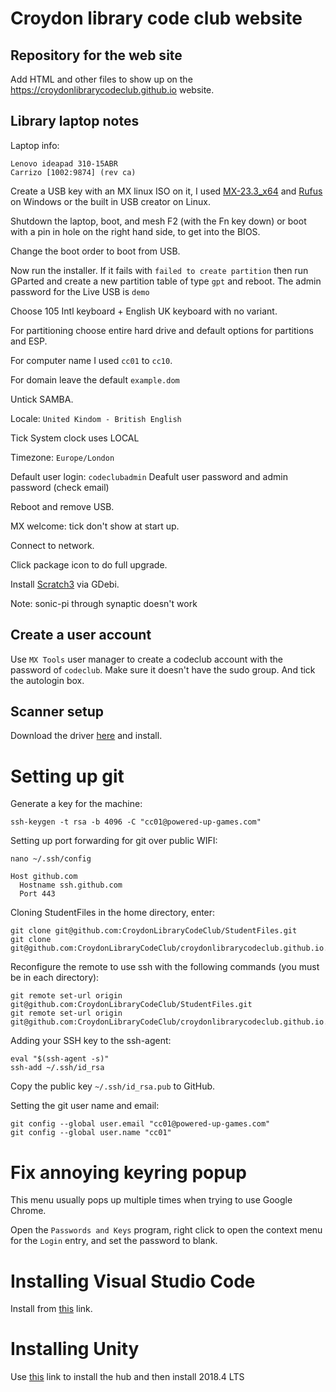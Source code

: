 # Croydon library code club website

## Repository for the web site

Add HTML and other files to show up on the https://croydonlibrarycodeclub.github.io website.

## Library laptop notes

Laptop info:
```
Lenovo ideapad 310-15ABR
Carrizo [1002:9874] (rev ca)
```

Create a USB key with an MX linux ISO on it, I used [MX-23.3_x64](https://mxlinux.org/download-links/) and [Rufus](https://rufus.ie/) on Windows or the built in USB creator on Linux.

Shutdown the laptop, boot, and mesh F2 (with the Fn key down) or boot with a pin in hole on the right hand side, to get into the BIOS.

Change the boot order to boot from USB.

Now run the installer. If it fails with `failed to create partition` then run GParted and create a new partition table of type `gpt` and reboot. The admin password for the Live USB is `demo`

Choose 105 Intl keyboard + English UK keyboard with no variant.

For partitioning choose entire hard drive and default options for partitions and ESP.

For computer name I used `cc01` to `cc10`.

For domain leave the default `example.dom`

Untick SAMBA.

Locale: `United Kindom - British English`

Tick System clock uses LOCAL

Timezone: `Europe/London`

Default user login: `codeclubadmin`
Deafult user password and admin password (check email)

Reboot and remove USB.

MX welcome: tick don't show at start up.

Connect to network.

Click package icon to do full upgrade.

Install [Scratch3](https://github.com/redshaderobotics/scratch3.0-linux/releases) via GDebi.

Note: sonic-pi through synaptic doesn't work

## Create a user account

Use `MX Tools` user manager to create a codeclub account with the password of `codeclub`. Make sure it doesn't have the sudo group. And tick the autologin box.

## Scanner setup

Download the driver [here](https://www.canon.co.uk/support/consumer_products/products/scanners/lide_series/canoscan-lide-300.html) and install.

# Setting up git

Generate a key for the machine:
```
ssh-keygen -t rsa -b 4096 -C "cc01@powered-up-games.com"
```

Setting up port forwarding for git over public WIFI:
```
nano ~/.ssh/config

Host github.com
  Hostname ssh.github.com
  Port 443
```

Cloning StudentFiles in the home directory, enter:
```
git clone git@github.com:CroydonLibraryCodeClub/StudentFiles.git
git clone git@github.com:CroydonLibraryCodeClub/croydonlibrarycodeclub.github.io.git
```

Reconfigure the remote to use ssh with the following commands (you must be in each directory):
```
git remote set-url origin git@github.com:CroydonLibraryCodeClub/StudentFiles.git
git remote set-url origin git@github.com:CroydonLibraryCodeClub/croydonlibrarycodeclub.github.io.git
```


Adding your SSH key to the ssh-agent:
```
eval "$(ssh-agent -s)"
ssh-add ~/.ssh/id_rsa
```
Copy the public key `~/.ssh/id_rsa.pub` to GitHub.

Setting the git user name and email:
```
git config --global user.email "cc01@powered-up-games.com"
git config --global user.name "cc01"
```

# Fix annoying keyring popup

This menu usually pops up multiple times when trying to use Google Chrome.

Open the `Passwords and Keys` program, right click to open the context menu for the `Login` entry, and set the password to blank.


# Installing Visual Studio Code

Install from [this](https://go.microsoft.com/fwlink/?LinkID=760868) link.

# Installing Unity

Use [this](https://public-cdn.cloud.unity3d.com/hub/prod/UnityHub.AppImage?_ga=2.111589954.731056823.1573857184-1379241474.1573857184) link to install the hub and then install 2018.4 LTS
